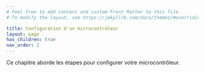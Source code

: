 ```yaml
---
# Feel free to add content and custom Front Matter to this file.
# To modify the layout, see https://jekyllrb.com/docs/themes/#overriding-theme-defaults

title: Configuration d'un microcontrôleur
layout: page
has_children: true
nav_order: 2
---
```


Ce chapitre aborde les étapes pour configurer votre microcontrôleur.